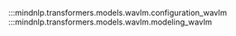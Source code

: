 :::mindnlp.transformers.models.wavlm.configuration_wavlm
:::mindnlp.transformers.models.wavlm.modeling_wavlm